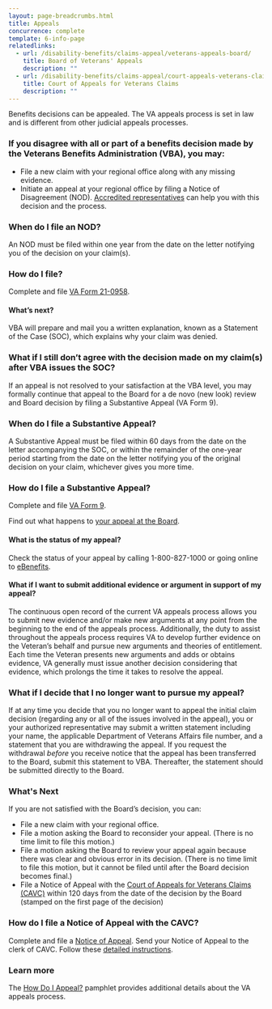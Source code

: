 ```yaml
---
layout: page-breadcrumbs.html
title: Appeals
concurrence: complete
template: 6-info-page
relatedlinks:
  - url: /disability-benefits/claims-appeal/veterans-appeals-board/
    title: Board of Veterans' Appeals
    description: ""
  - url: /disability-benefits/claims-appeal/court-appeals-veterans-claims/
    title: Court of Appeals for Veterans Claims
    description: ""
---
```


Benefits decisions can be appealed. The VA appeals process is set in law and is different from other judicial appeals processes.  

<div class="call-out" markdown="0">

### If you disagree with all or part of a benefits decision made by the Veterans Benefits Administration (VBA), you may:
  - File a new claim with your regional office along with any missing evidence.
  - Initiate an appeal at your regional office by filing a Notice of Disagreement (NOD). [Accredited representatives](/disability-benefits/apply-for-benefits/help/index.html) can help you with this decision and the process.

### When do I file an NOD?
An NOD must be filed within one year from the date on the letter notifying you of the decision on your claim(s).
</div>

### How do I file?

Complete and file [VA Form 21-0958](http://www.vba.va.gov/pubs/forms/VBA-21-0958-ARE.pdf).

#### What’s next?

VBA will prepare and mail you a written explanation, known as a Statement of the Case (SOC), which explains why your claim was denied.

### What if I still don’t agree with the decision made on my claim(s) after VBA issues the SOC?

If an appeal is not resolved to your satisfaction at the VBA level, you may formally continue that appeal to the Board for a de novo (new look) review and Board decision by filing a Substantive Appeal (VA Form 9).

### When do I file a Substantive Appeal?

A Substantive Appeal must be filed within 60 days from the date on the letter accompanying the SOC, or within the remainder of the one-year period starting from the date on the letter notifying you of the original decision on your claim, whichever gives you more time.

### How do I file a Substantive Appeal?

Complete and file [VA Form 9](http://www.va.gov/vaforms/va/pdf/VA9.pdf).

Find out what happens to [your appeal at the Board](/disability-benefits/claims-appeal/veterans-appeals-board/).

#### What is the status of my appeal?

Check the status of your appeal by calling 1-800-827-1000 or going online to [eBenefits](https://www.ebenefits.va.gov).

#### What if I want to submit additional evidence or argument in support of my appeal?  

The continuous open record of the current VA appeals process allows you to submit new evidence and/or make new arguments at any point from the beginning to the end of the appeals process. Additionally, the duty to assist throughout the appeals process requires VA to develop further evidence on the Veteran’s behalf and pursue new arguments and theories of entitlement. Each time the Veteran presents new arguments and adds or obtains evidence, VA generally must issue another decision considering that evidence, which prolongs the time it takes to resolve the appeal.

### What if I decide that I no longer want to pursue my appeal?
If at any time you decide that you no longer want to appeal the initial claim decision  (regarding any or all of the issues involved in the appeal), you or your authorized representative may submit a written statement including your name, the applicable Department of Veterans Affairs file number, and a statement that you are withdrawing the appeal.
If you request the withdrawal *before* you receive notice that the appeal has been transferred to the Board, submit this statement to VBA. Thereafter, the statement should be submitted directly to the Board.  

### What's Next
If you are not satisfied with the Board’s decision, you can:

  - File a new claim with your regional office.
  - File a motion asking the Board to reconsider your appeal. (There is no time limit to file this motion.)
  - File a motion asking the Board to review your appeal again because there was clear and obvious error in its decision. (There is no time limit to file this motion, but it cannot be filed until after the Board decision becomes final.)
  - File a Notice of Appeal with the [Court of Appeals for Veterans Claims (CAVC)](/disability-benefits/claims-appeal/court-appeals-veterans-claims/) within 120 days from the date of the decision by the Board (stamped on the first page of the decision)

### How do I file a Notice of Appeal with the CAVC?

Complete and file a [Notice of Appeal](http://www.uscourts.cavc.gov/forms_fees.php). Send your Notice of Appeal to the clerk of CAVC. Follow these [detailed instructions](http://www.uscourts.cavc.gov/appeal.php).

### Learn more

The [How Do I Appeal?](http://www.bva.va.gov/docs/Pamphlets/How-Do-I-Appeal-Booklet--508Compliance.pdf) pamphlet provides additional details about the VA appeals process.
